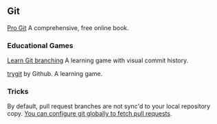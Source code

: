 ## Git

[Pro Git](http://git-scm.com/book) A comprehensive, free online book.

### Educational Games

[Learn Git branching](http://pcottle.github.io/learnGitBranching/) A learning game with visual commit history.

[trygit](https://try.github.io/levels/1/challenges/1) by Github. A learning game.

### Tricks

By default, pull request branches are not sync'd to your local repository copy. [You can configure git globally to fetch pull requests](https://gist.github.com/piscisaureus/3342247#comment-430273).
